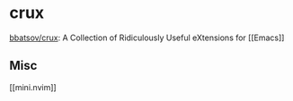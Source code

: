 # crux

[bbatsov/crux](https://github.com/bbatsov/crux): A Collection of Ridiculously Useful eXtensions for [[Emacs]]



## Misc

[[mini.nvim]]

